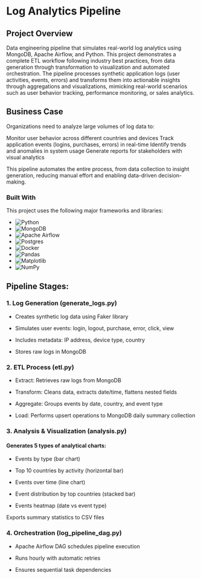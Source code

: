 # Log Analytics Pipeline

## Project Overview

Data engineering pipeline that simulates real-world log analytics using MongoDB, Apache Airflow, and Python. This project demonstrates a complete ETL workflow following industry best practices, from data generation through transformation to visualization and automated orchestration.
The pipeline processes synthetic application logs (user activities, events, errors) and transforms them into actionable insights through aggregations and visualizations, mimicking real-world scenarios such as user behavior tracking, performance monitoring, or sales analytics.

## Business Case

Organizations need to analyze large volumes of log data to:

Monitor user behavior across different countries and devices
Track application events (logins, purchases, errors) in real-time
Identify trends and anomalies in system usage
Generate reports for stakeholders with visual analytics

This pipeline automates the entire process, from data collection to insight generation, reducing manual effort and enabling data-driven decision-making.

### Built With

This project uses the following major frameworks and libraries:

* ![Python](https://img.shields.io/badge/python-3670A0?style=for-the-badge&logo=python&logoColor=ffdd54)
* ![MongoDB](https://img.shields.io/badge/MongoDB-%234ea94b.svg?style=for-the-badge&logo=mongodb&logoColor=white)
* ![Apache Airflow](https://img.shields.io/badge/Apache%20Airflow-017CEE?style=for-the-badge&logo=Apache%20Airflow&logoColor=white)
* ![Postgres](https://img.shields.io/badge/postgres-%23316192.svg?style=for-the-badge&logo=postgresql&logoColor=white)
* ![Docker](https://img.shields.io/badge/docker-%230db7ed.svg?style=for-the-badge&logo=docker&logoColor=white)
* ![Pandas](https://img.shields.io/badge/pandas-%23150458.svg?style=for-the-badge&logo=pandas&logoColor=white)
* ![Matplotlib](https://img.shields.io/badge/Matplotlib-%23ffffff.svg?style=for-the-badge&logo=Matplotlib&logoColor=black)
* ![NumPy](https://img.shields.io/badge/numpy-%23013243.svg?style=for-the-badge&logo=numpy&logoColor=white)

## Pipeline Stages:

### 1. Log Generation (generate_logs.py)

- Creates synthetic log data using Faker library

- Simulates user events: login, logout, purchase, error, click, view

- Includes metadata: IP address, device type, country

- Stores raw logs in MongoDB


### 2. ETL Process (etl.py)

- Extract: Retrieves raw logs from MongoDB

- Transform: Cleans data, extracts date/time, flattens nested fields

- Aggregate: Groups events by date, country, and event type

- Load: Performs upsert operations to MongoDB daily summary collection


### 3. Analysis & Visualization (analysis.py)

#### Generates 5 types of analytical charts:

- Events by type (bar chart)

- Top 10 countries by activity (horizontal bar)

- Events over time (line chart)

- Event distribution by top countries (stacked bar)

- Events heatmap (date vs event type)

Exports summary statistics to CSV files


### 4. Orchestration (log_pipeline_dag.py)

- Apache Airflow DAG schedules pipeline execution

- Runs hourly with automatic retries

- Ensures sequential task dependencies